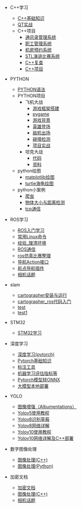 <!-- _sidebar.md -->

* C++学习
  * [C++基础知识](/C++学习/C++基础知识.md)
  * [QT实战](/C++学习/QT实战（C++）.md)
  * C++项目
    * [通讯录管理系统](/C++学习/C++语法/通讯录管理系统.md)
    * [职工管理系统](/C++学习/C++语法/职工管理系统.md)
    * [机房预约系统](/C++学习/C++语法/机房预约系统.md)
    * [STL演讲比赛系统](/C++学习/C++语法/基于STL的演讲比赛流程管理系统.md)
    * [C++复查](/C++学习/C++语法/C++复查.md)
    * [C++项目](/C++学习/C++语法/C++项目.md)
* PYTHON
  * [PYTHON语法](/PYTHON语法/PYTHON复查.md)
  * PYTHON项目
    * 飞机大战
      * [游戏框架搭建](/PYTHON语法/飞机大战/游戏框架搭建.md)
      * [pygame](/PYTHON语法/飞机大战/pygame%20快速入门.md)
      * [游戏背景](/PYTHON语法/飞机大战/游戏背景.md)
      * [英雄登场](/PYTHON语法/飞机大战/英雄登场.md)
      * [敌机出场](/PYTHON语法/飞机大战/敌机出场.md)
      * [碰撞检测](/PYTHON语法/飞机大战/碰撞检测.md)
      * [项目实战](/PYTHON语法/飞机大战/项目实战%20——%20飞机大战.md)
    * 坦克大战 
      * [代码](/PYTHON语法/坦克大战/代码/tank.md)
      * [资料](/PYTHON语法/坦克大战/资料/resource.md)
  * python绘图
    * [matplotlib绘图](/python绘图/matplotlib绘图.md)
    * [turtle海龟绘图](/python绘图/turtle海龟绘图.md)
  * python小案例
    * [爬虫](/python小案例/爬虫.md)
    * [物体大小与距离检测](/python小案例/物体大小与距离检测.md)
    * [tcp通信](/python小案例/tcp通信.md)
* ROS学习
  * [ROS入门学习](/ROS学习/ROS入门学习.md)
  * [常用Linux命令](/ROS学习/常用Linux命令.md.md)
  * [经验_理清环境](/ROS学习/经验_理清环境.md)
  * [ROS通信](/ROS学习/ROS通信.md)
  * [ros仿真比赛整理](/ROS学习/ros仿真比赛整理.md)
  * [导航Action接口](/ROS学习/导航Action接口.md)
  * [航点导航插件](/ROS学习/航点导航插件.md)
  * [相机话题](/ROS学习/相机话题.md)
* slam
  * [cartographer安装与运行](/slam/cartographer.md)
  * [cartographer_ros代码入门](slam/cartographer_ros代码入门.md)
  * [test](slam/test.md)
  * [test1](slam/test2.md)

* STM32
  * [STM32学习](/STM32/STM32.md)
* 深度学习
  * [深度学习(pytorch)](/深度学习/深度学习（pytorch）.md)
  * [Pytorch基础知识](/深度学习/Pytorch基础知识.md)
  * [标注工具](/深度学习/标注工具.md)
  * [机器学习评估指标等](/深度学习/机器学习评估指标等.md)
  * [Pytorch模型转ONNX](/深度学习/Pytorch模型转ONNX.md)
  * [大模型本地部署](/深度学习/大模型本地部署.md)
* YOLO
  * [图像增强（Albumentations）](/YOLO/图像增强（Albumentations）.md)
  * [Yolov5使用教程](/YOLO/Yolov5使用教程.md)
  * [Yolov8识别草莓](/YOLO/Yolov8识别草莓.md)
  * [Yolov8网络详解](/YOLO/Yolov8网络详解.md)
  * [Yolov10使用教程](/YOLO/Yolov10使用教程.md)
  * [Yolov10网络详解及C++部署](/YOLO/Yolov10网络详解及C++部署.md)
* 数字图像处理
  * [图像处理(C++)](/数字图像处理/图像处理（C++）.md)
  * [图像处理(Python)](/数字图像处理/图像处理（Python）.md)


* 加密文档
  * [加密文档](/加密文档/加密.md)
  * [图像处理(C++)](/加密文档/图像处理（C++）.md)
  * [相机话题](/加密文档/相机话题.md)